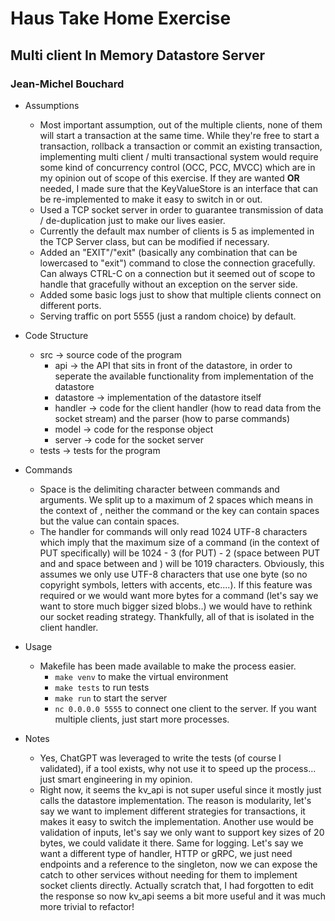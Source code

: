 # Haus Take Home Exercise
## Multi client In Memory Datastore Server
### Jean-Michel Bouchard

- Assumptions
    - Most important assumption, out of the multiple clients, none of them will start a transaction at the same time. While they're free to start a transaction, rollback a transaction or commit an existing transaction, implementing multi client / multi transactional system would require some kind of concurrency control (OCC, PCC, MVCC) which are in my opinion out of scope of this exercise. If they are wanted **OR** needed, I made sure that the KeyValueStore is an interface that can be re-implemented to make it easy to switch in or out.
    - Used a TCP socket server in order to guarantee transmission of data / de-duplication just to make our lives easier.
    - Currently the default max number of clients is 5 as implemented in the TCP Server class, but can be modified if necessary.
    - Added an "EXIT"/"exit" (basically any combination that can be lowercased to "exit") command to close the connection gracefully. Can always CTRL-C on a connection but it seemed out of scope to handle that gracefully without an exception on the server side.
    - Added some basic logs just to show that multiple clients connect on different ports.
    - Serving traffic on port 5555 (just a random choice) by default.

- Code Structure
    - src -> source code of the program
        - api -> the API that sits in front of the datastore, in order to seperate the available functionality from implementation of the datastore
        - datastore -> implementation of the datastore itself
        - handler -> code for the client handler (how to read data from the socket stream) and the parser (how to parse commands)
        - model -> code for the response object
        - server -> code for the socket server
    - tests -> tests for the program

- Commands
    - Space is the delimiting character between commands and arguments. We split up to a maximum of 2 spaces which means in the context of <CMD> <KEY> <VALUE>, neither the command or the key can contain spaces but the value can contain spaces.
    - The handler for commands will only read 1024 UTF-8 characters which imply that the maximum size of a command (in the context of PUT specifically) will be 1024 - 3 (for PUT) - 2 (space between PUT and <key> and space between <key> and <value>) will be 1019 characters. Obviously, this assumes we only use UTF-8 characters that use one byte (so no copyright symbols, letters with accents, etc....). If this feature was required or we would want more bytes for a command (let's say we want to store much bigger sized blobs..) we would have to rethink our socket reading strategy. Thankfully, all of that is isolated in the client handler.

- Usage
    - Makefile has been made available to make the process easier.
        - `make venv` to make the virtual environment
        - `make tests` to run tests
        - `make run` to start the server
        - `nc 0.0.0.0 5555` to connect one client to the server. If you want multiple clients, just start more processes.

- Notes
    - Yes, ChatGPT was leveraged to write the tests (of course I validated), if a tool exists, why not use it to speed up the process... just smart engineering in my opinion.
    - Right now, it seems the kv_api is not super useful since it mostly just calls the datastore implementation. The reason is modularity, let's say we want to implement different strategies for transactions, it makes it easy to switch the implementation. Another use would be validation of inputs, let's say we only want to support key sizes of 20 bytes, we could validate it there. Same for logging. Let's say we want a different type of handler, HTTP or gRPC, we just need endpoints and a reference to the singleton, now we can expose the catch to other services without needing for them to implement socket clients directly. Actually scratch that, I had forgotten to edit the response so now kv_api seems a bit more useful and it was much more trivial to refactor!
